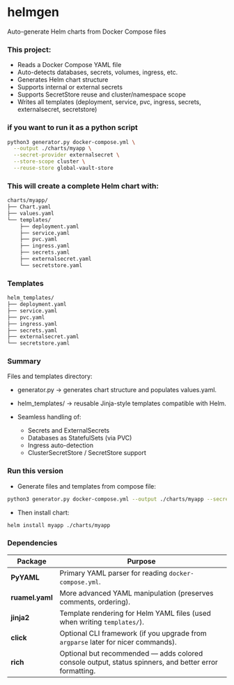 # helmgen
Auto-generate Helm charts from Docker Compose files

### This project:
- Reads a Docker Compose YAML file
- Auto-detects databases, secrets, volumes, ingress, etc.
- Generates Helm chart structure
- Supports internal or external secrets
- Supports SecretStore reuse and cluster/namespace scope
- Writes all templates (deployment, service, pvc, ingress, secrets, externalsecret, secretstore)
### if you want to run it as a python script

```bash
python3 generator.py docker-compose.yml \
  --output ./charts/myapp \
  --secret-provider externalsecret \
  --store-scope cluster \
  --reuse-store global-vault-store
  ```

### This will create a complete Helm chart with:

```bash
charts/myapp/
├── Chart.yaml
├── values.yaml
└── templates/
    ├── deployment.yaml
    ├── service.yaml
    ├── pvc.yaml
    ├── ingress.yaml
    ├── secrets.yaml
    ├── externalsecret.yaml
    └── secretstore.yaml

```

### Templates 

```bash
helm_templates/
├── deployment.yaml
├── service.yaml
├── pvc.yaml
├── ingress.yaml
├── secrets.yaml
├── externalsecret.yaml
└── secretstore.yaml

```

### Summary

Files and templates directory:
- generator.py → generates chart structure and populates values.yaml.
- helm_templates/ → reusable Jinja-style templates compatible with Helm.
- Seamless handling of:

    - Secrets and ExternalSecrets
    - Databases as StatefulSets (via PVC)
    - Ingress auto-detection
    - ClusterSecretStore / SecretStore support

### Run this version
- Generate files and templates from compose file:

```bash
python3 generator.py docker-compose.yml --output ./charts/myapp --secret-provider externalsecret
```

- Then install chart:
```bash
helm install myapp ./charts/myapp

```

### Dependencies

| Package         | Purpose                                                                                               |
| --------------- | ----------------------------------------------------------------------------------------------------- |
| **PyYAML**      | Primary YAML parser for reading `docker-compose.yml`.                                                 |
| **ruamel.yaml** | More advanced YAML manipulation (preserves comments, ordering).                                       |
| **jinja2**      | Template rendering for Helm YAML files (used when writing `templates/`).                              |
| **click**       | Optional CLI framework (if you upgrade from `argparse` later for nicer commands).                     |
| **rich**        | Optional but recommended — adds colored console output, status spinners, and better error formatting. |
